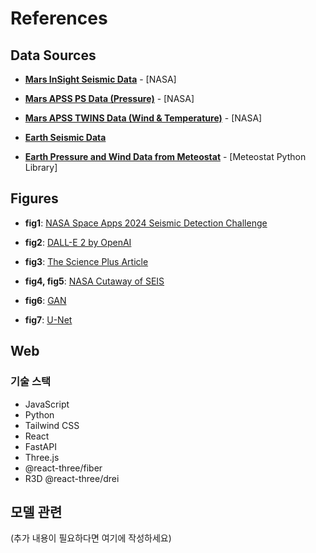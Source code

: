 # References

## Data Sources

- **[Mars InSight Seismic Data](https://pds-geosciences.wustl.edu/insight/urn-nasa-pds-insight_seis/data/xb/)** - [NASA]  
  

- **[Mars APSS PS Data (Pressure)](https://pds.nasa.gov/ds-view/pds/viewBundle.jsp?identifier=urn%3Anasa%3Apds%3Ainsight_ps&amp;version=3.2)** - [NASA]

- **[Mars APSS TWINS Data (Wind & Temperature)](https://pds.nasa.gov/ds-view/pds/viewBundle.jsp?identifier=urn%3Anasa%3Apds%3Ainsight_twins&amp;version=3.2)** - [NASA]

- **[Earth Seismic Data](https://ds.iris.edu/ds/nodes/dmc/software/downloads/pyweed/)**

- **[Earth Pressure and Wind Data from Meteostat](https://dev.meteostat.net/python/)** - [Meteostat Python Library]

## Figures

- **fig1**: [NASA Space Apps 2024 Seismic Detection Challenge](https://www.spaceappschallenge.org/nasa-space-apps-2024/challenges/seismic-detection-across-the-solar-system/?tab=details)

- **fig2**: [DALL-E 2 by OpenAI](https://openai.com/index/dall-e-2/)

- **fig3**: [The Science Plus Article](https://m.thescienceplus.com/news/newsview.php?ncode=1065609701399548)

- **fig4, fig5**: [NASA Cutaway of SEIS](https://science.nasa.gov/resource/cutaway-of-seis/)

- **fig6**: [GAN](https://www.researchgate.net/profile/Hamed-Alqahtani/publication/337876790_AN_ANALYSIS_OF_EVALUATION_METRICS_OF_GANS/links/5df03cf3299bf10bc351ab62/AN-ANALYSIS-OF-EVALUATION-METRICS-OF-GANS.pdf)

- **fig7**: [U-Net](https://link.springer.com/chapter/10.1007/978-3-319-24574-4_28)

## Web

### 기술 스택
- JavaScript
- Python
- Tailwind CSS
- React
- FastAPI
- Three.js
- @react-three/fiber
- R3D @react-three/drei

## 모델 관련
(추가 내용이 필요하다면 여기에 작성하세요)
